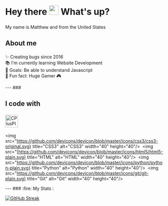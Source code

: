 <h1>
  Hey there
  <img src="https://media.giphy.com/media/hvRJCLFzcasrR4ia7z/giphy.gif" width="30px"/>
  What's up?
</h1>

###

<p align="left">My name is Matthew and from the United States</p>

###

<h2 align="left">About me</h2>

###

<p align="left">✨ Creating bugs since 2016<br>📚 I'm currently learning Website Development<br>🎯 Goals: Be able to understand Javascript<br>🎲 Fun fact: Huge Gamer 🎮</p>
---
###

<h2 align="left">I code with</h2>

###

<div align="left">
  <img src="https://github.com/devicons/devicon/blob/master/icons/java/java-original-plain.svg" title="CPlusPlus" alt="CPlusPlus" width="40" height="40"/>&nbsp;
  
  <img src="https://github.com/devicons/devicon/blob/master/icons/css3/css3-original.svg} title="CSS3" alt="CSS3" width="40" height="40"/>&nbsp;
  <img src="[https://github.com/devicons/devicon/blob/master/icons/html5/html5-plain.svg} title="HTML" alt="HTML" width="40" height="40"/>&nbsp;
  <img src="https://github.com/devicons/devicon/blob/master/icons/python/python-plain.svg} title="Python" alt="Python" width="40" height="40"/>&nbsp;
  <img src="https://github.com/devicons/devicon/blob/master/icons/git/git-plain.svg} title="Git" alt="Git" width="40" height="40"/>&nbsp;
  
  <!--<img width="12" />-->

</div>
---
### :fire: My Stats :

[![GitHub Streak](https://github-readme-streak-stats.herokuapp.com?user=MCGitHub15&theme=tokyonight-duo&mode=weekly)](https://git.io/streak-stats)
<!--
**MCGitHub15/MCGitHub15** is a ✨ _special_ ✨ repository because its `README.md` (this file) appears on your GitHub profile.

Here are some ideas to get you started:

- 🔭 I’m currently working on ...
- 🌱 I’m currently learning ...
- 👯 I’m looking to collaborate on ...
- 🤔 I’m looking for help with ...
- 💬 Ask me about ...
- 📫 How to reach me: ...
- 😄 Pronouns: ...
- ⚡ Fun fact: ...
-->
